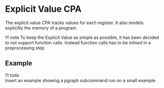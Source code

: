 # Explicit Value CPA  

The explicit value CPA tracks values for each register. 
It also models explicitly the memory of a program.  

!!! note
	To keep the Explicit Value as simple as possible, it has been decided
	to not support function calls. 
	Instead function calls has to be _inlined_ in a preprocessing step 

## Example  
!!! todo   
	Insert an example showing a pgraph subcommand run on a small example
